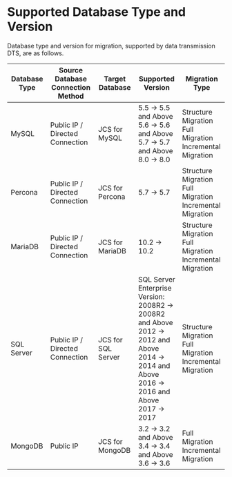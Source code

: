 # Supported Database Type and Version

Database type and version for migration, supported by data transmission DTS, are as follows.

| Database Type | Source Database Connection Method | Target Database          | Supported Version                                                     | Migration Type                             |
| ---------- | ---------------- | ------------------- | ------------------------------------------------------------ | ------------------------------------ |
| MySQL      | Public IP / Directed Connection    | JCS for MySQL    | 5.5 → 5.5 and Above <br />5.6 → 5.6 and Above <br />5.7 → 5.7 and Above <br />8.0 → 8.0 |  Structure Migration<br />Full Migration<br />Incremental Migration |
| Percona    | Public IP / Directed Connection    | JCS for Percona    | 5.7 → 5.7                                                    | Structure Migration<br />Full Migration<br />Incremental Migration |
| MariaDB    | Public IP / Directed Connection    | JCS for MariaDB    | 10.2 → 10.2                                                  | Structure Migration<br />Full Migration<br />Incremental Migration |
| SQL Server | Public IP / Directed Connection    | JCS for SQL Server | SQL Server Enterprise Version:<br />2008R2 → 2008R2 and Above<br />2012 → 2012 and Above <br />2014 → 2014 and Above <br />2016 → 2016 and Above<br />2017 → 2017 | Structure Migration<br />Full Migration<br />Incremental Migration |
| MongoDB    | Public IP| JCS for MongoDB | 3.2 → 3.2 and Above<br />3.4 → 3.4 and Above<br />3.6 → 3.6 | Full Migration<br />Incremental Migration               |
